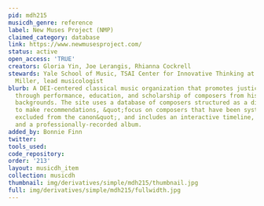 ```yaml
---
pid: mdh215
musicdh_genre: reference
label: New Muses Project (NMP)
claimed_category: database
link: https://www.newmusesproject.com/
status: active
open_access: 'TRUE'
creators: Gloria Yin, Joe Lerangis, Rhianna Cockrell
stewards: Yale School of Music, TSAI Center for Innovative Thinking at Yale, Carter
  Miller, lead musicologist
blurb: A DEI-centered classical music organization that promotes justice and curiosity
  through performance, education, and scholarship of composers from historically-underrepresented
  backgrounds. The site uses a database of composers structured as a directed graph
  to make recommendations, &quot;focus on composers that have been systematically
  excluded from the canon&quot;, and includes an interactive timeline, a playlist,
  and a professionally-recorded album.
added_by: Bonnie Finn
twitter: 
tools_used: 
code_repository: 
order: '213'
layout: musicdh_item
collection: musicdh
thumbnail: img/derivatives/simple/mdh215/thumbnail.jpg
full: img/derivatives/simple/mdh215/fullwidth.jpg
---
```

